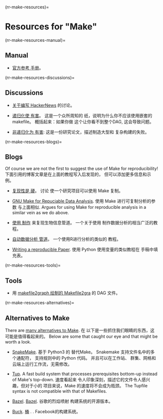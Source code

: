 (rr-make-resources)=
# Resources for "Make"

(rr-make-resources-manual)=
## Manual

- [官方参考 手册](https://www.gnu.org/software/make/manual/make.html)。

(rr-make-resources-discussions)=
## Discussions

- [关于编写 HackerNews](https://news.ycombinator.com/item?id=15041986) 的讨论。

- [递归化使 有害](http://aegis.sourceforge.net/auug97.pdf)。 这是一个众所周知的 纸，说明为什么你不应该使用嵌套的 makefile。 概括起来：如果你做 这个让你看不到整个DAG, 这会导致问题。

- [非递归化为 有害](https://www.microsoft.com/en-us/research/wp-content/uploads/2016/03/hadrian.pdf): 这是一份研究论文，描述制造大型和 复杂构建的失败。

(rr-make-resources-blogs)=
## Blogs

Of course we are not the first to suggest the use of Make for reproducibility! 下面引用的博客文章是在上面的教程写入后发现的， 但可以添加更多信息和示例。

- [复现性是 硬](https://kbroman.wordpress.com/tag/reproducible-research/)。 讨论 使一个研究项目可以使用 Make 复制。

- [GNU Make for Repuciable Data Analysis](http://zmjones.com/make/). 使用 Make 进行可复制分析的参数 与上面相似. Argues for using Make for reproducible analysis in a similar vein as we do above.

- [使用 制作](http://byronjsmith.com/make-bml/) 来复现生物信息管道。 一个关于使用 制作数据分析的相当广泛的教程。

- [自动数据分析 管道](http://stat545.com/automation04_make-activity.html)。 一个使用R进行分析的类似的 教程。

- [Writing a reproducible Paper](http://handbook.datalad.org/en/latest/usecases/reproducible-paper.html#automation-with-existing-tools). 使用 Python 使用变量的类似教程在 手稿中填充表。

(rr-make-resources-tools)=
## Tools

- 用 [makefile2graph 绘制的 Makefile2gra](https://github.com/lindenb/makefile2graph) 的 DAG 文件。

(rr-make-resources-alternatives)=
## Alternatives to Make

There are [many alternatives to Make](https://en.wikipedia.org/wiki/List_of_build_automation_software). 在 以下是一些抓住我们眼睛的东西，这可能是值得看起来的。 Below are some that caught our eye and that might be worth a look.

- [SnakeMake](https://snakemake.readthedocs.io/en/stable/). 基于 Python3 的 替代Make。 Snakemake 支持文件名中的多个通配符， 支持规则中的 Python 代码。 并且可以在工作站、 群集、网格和云端上运行工作流，无需修改。

- [Tup](http://gittup.org/tup/index.html). A fast build system that processes prerequisites bottom-up instead of Make's top-down. 速度看起来 令人印象深刻，描述它的文件令人感兴趣，但对于小的 项目来说，Make 的速度将不会成为瓶颈。 The Tupfile syntax is not compatible with that of Makefiles.

- [Bazel](https://www.bazel.build). [Bazel](https://www.bazel.build). 谷歌的烈焰喷射 构建系统的开源版本。

- [Buck](https://buckbuild.com/). [桶](https://buckbuild.com/) . . Facebook的构建系统。


